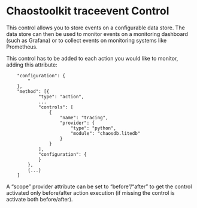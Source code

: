 # Chaostoolkit traceevent Control

This control allows you to store events on a configurable data store.
The data store can then be used to monitor events on a monitoring dashboard 
(such as Grafana) or to collect events on monitoring systems like Prometheus.

This control has to be added to each action you would like to monitor, adding 
this attribute:


```viml
    "configuration": {
        "
    },
    "method": [{
            "type": "action",
            ...
            "controls": [
                {
                    "name": "tracing",
                    "provider": {
                        "type": "python",
                        "module": "chaosdb.litedb"
                    }
                }
            ],
            "configuration": {
            }
        },
        {...}
    ]
```

A “scope” provider attribute can be set to “before”/“after” to get the control 
activated only before/after action execution (if missing the control is activate both before/after). 
